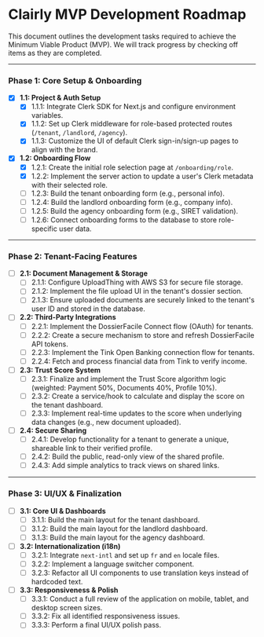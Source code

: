 # Clairly MVP Development Roadmap

This document outlines the development tasks required to achieve the Minimum Viable Product (MVP). We will track progress by checking off items as they are completed.

---

### Phase 1: Core Setup & Onboarding

- [x] **1.1: Project & Auth Setup**
    - [x] 1.1.1: Integrate Clerk SDK for Next.js and configure environment variables.
    - [x] 1.1.2: Set up Clerk middleware for role-based protected routes (`/tenant`, `/landlord`, `/agency`).
    - [x] 1.1.3: Customize the UI of default Clerk sign-in/sign-up pages to align with the brand.
- [x] **1.2: Onboarding Flow**
    - [x] 1.2.1: Create the initial role selection page at `/onboarding/role`.
    - [x] 1.2.2: Implement the server action to update a user's Clerk metadata with their selected role.
    - [ ] 1.2.3: Build the tenant onboarding form (e.g., personal info).
    - [ ] 1.2.4: Build the landlord onboarding form (e.g., company info).
    - [ ] 1.2.5: Build the agency onboarding form (e.g., SIRET validation).
    - [ ] 1.2.6: Connect onboarding forms to the database to store role-specific user data.

---

### Phase 2: Tenant-Facing Features

- [ ] **2.1: Document Management & Storage**
    - [ ] 2.1.1: Configure UploadThing with AWS S3 for secure file storage.
    - [ ] 2.1.2: Implement the file upload UI in the tenant's dossier section.
    - [ ] 2.1.3: Ensure uploaded documents are securely linked to the tenant's user ID and stored in the database.
- [ ] **2.2: Third-Party Integrations**
    - [ ] 2.2.1: Implement the DossierFacile Connect flow (OAuth) for tenants.
    - [ ] 2.2.2: Create a secure mechanism to store and refresh DossierFacile API tokens.
    - [ ] 2.2.3: Implement the Tink Open Banking connection flow for tenants.
    - [ ] 2.2.4: Fetch and process financial data from Tink to verify income.
- [ ] **2.3: Trust Score System**
    - [ ] 2.3.1: Finalize and implement the Trust Score algorithm logic (weighted: Payment 50%, Documents 40%, Profile 10%).
    - [ ] 2.3.2: Create a service/hook to calculate and display the score on the tenant dashboard.
    - [ ] 2.3.3: Implement real-time updates to the score when underlying data changes (e.g., new document uploaded).
- [ ] **2.4: Secure Sharing**
    - [ ] 2.4.1: Develop functionality for a tenant to generate a unique, shareable link to their verified profile.
    - [ ] 2.4.2: Build the public, read-only view of the shared profile.
    - [ ] 2.4.3: Add simple analytics to track views on shared links.

---

### Phase 3: UI/UX & Finalization

- [ ] **3.1: Core UI & Dashboards**
    - [ ] 3.1.1: Build the main layout for the tenant dashboard.
    - [ ] 3.1.2: Build the main layout for the landlord dashboard.
    - [ ] 3.1.3: Build the main layout for the agency dashboard.
- [ ] **3.2: Internationalization (i18n)**
    - [ ] 3.2.1: Integrate `next-intl` and set up `fr` and `en` locale files.
    - [ ] 3.2.2: Implement a language switcher component.
    - [ ] 3.2.3: Refactor all UI components to use translation keys instead of hardcoded text.
- [ ] **3.3: Responsiveness & Polish**
    - [ ] 3.3.1: Conduct a full review of the application on mobile, tablet, and desktop screen sizes.
    - [ ] 3.3.2: Fix all identified responsiveness issues.
    - [ ] 3.3.3: Perform a final UI/UX polish pass.
